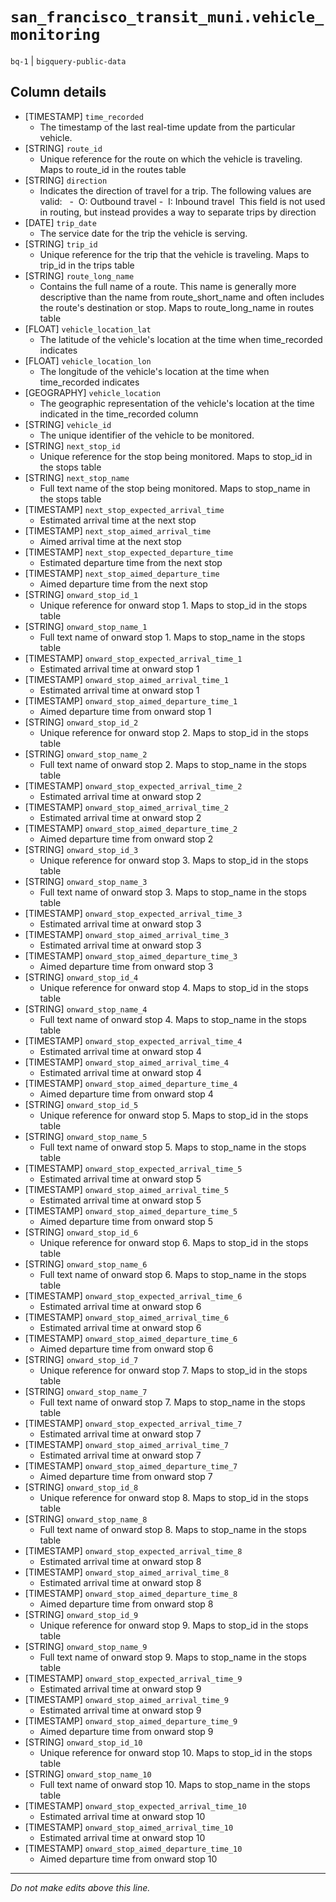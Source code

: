 # `san_francisco_transit_muni.vehicle_monitoring`
`bq-1` | `bigquery-public-data`

## Column details
* [TIMESTAMP] `time_recorded`
  - The timestamp of the last real-time update from the particular vehicle.
* [STRING]    `route_id`
  - Unique reference for the route on which the vehicle is traveling. Maps to route_id in the routes table
* [STRING]    `direction`
  - Indicates the direction of travel for a trip. The following values are valid:   -  O: Outbound travel -  I: Inbound travel  This field is not used in routing, but instead provides a way to separate trips by direction
* [DATE]      `trip_date`
  - The service date for the trip the vehicle is serving.
* [STRING]    `trip_id`
  - Unique reference for the trip that the vehicle is traveling. Maps to trip_id in the trips table
* [STRING]    `route_long_name`
  - Contains the full name of a route. This name is generally more descriptive than the name from route_short_name and often includes the route's destination or stop. Maps to route_long_name in routes table
* [FLOAT]     `vehicle_location_lat`
  - The latitude of the vehicle's location at the time when time_recorded indicates
* [FLOAT]     `vehicle_location_lon`
  - The longitude of the vehicle's location at the time when time_recorded indicates
* [GEOGRAPHY] `vehicle_location`
  - The geographic representation of the vehicle's location at the time indicated in the time_recorded column
* [STRING]    `vehicle_id`
  - The unique identifier of the vehicle to be monitored.
* [STRING]    `next_stop_id`
  - Unique reference for the stop being monitored. Maps to stop_id in the stops table
* [STRING]    `next_stop_name`
  - Full text name of the stop being monitored. Maps to stop_name in the stops table
* [TIMESTAMP] `next_stop_expected_arrival_time`
  - Estimated arrival time at the next stop
* [TIMESTAMP] `next_stop_aimed_arrival_time`
  - Aimed arrival time at the next stop
* [TIMESTAMP] `next_stop_expected_departure_time`
  - Estimated departure time from the next stop
* [TIMESTAMP] `next_stop_aimed_departure_time`
  - Aimed departure time from the next stop
* [STRING]    `onward_stop_id_1`
  - Unique reference for onward stop 1. Maps to stop_id in the stops table
* [STRING]    `onward_stop_name_1`
  - Full text name of onward stop 1. Maps to stop_name in the stops table
* [TIMESTAMP] `onward_stop_expected_arrival_time_1`
  - Estimated arrival time at onward stop 1
* [TIMESTAMP] `onward_stop_aimed_arrival_time_1`
  - Estimated arrival time at onward stop 1
* [TIMESTAMP] `onward_stop_aimed_departure_time_1`
  - Aimed departure time from onward stop 1
* [STRING]    `onward_stop_id_2`
  - Unique reference for onward stop 2. Maps to stop_id in the stops table
* [STRING]    `onward_stop_name_2`
  - Full text name of onward stop 2. Maps to stop_name in the stops table
* [TIMESTAMP] `onward_stop_expected_arrival_time_2`
  - Estimated arrival time at onward stop 2
* [TIMESTAMP] `onward_stop_aimed_arrival_time_2`
  - Estimated arrival time at onward stop 2
* [TIMESTAMP] `onward_stop_aimed_departure_time_2`
  - Aimed departure time from onward stop 2
* [STRING]    `onward_stop_id_3`
  - Unique reference for onward stop 3. Maps to stop_id in the stops table
* [STRING]    `onward_stop_name_3`
  - Full text name of onward stop 3. Maps to stop_name in the stops table
* [TIMESTAMP] `onward_stop_expected_arrival_time_3`
  - Estimated arrival time at onward stop 3
* [TIMESTAMP] `onward_stop_aimed_arrival_time_3`
  - Estimated arrival time at onward stop 3
* [TIMESTAMP] `onward_stop_aimed_departure_time_3`
  - Aimed departure time from onward stop 3
* [STRING]    `onward_stop_id_4`
  - Unique reference for onward stop 4. Maps to stop_id in the stops table
* [STRING]    `onward_stop_name_4`
  - Full text name of onward stop 4. Maps to stop_name in the stops table
* [TIMESTAMP] `onward_stop_expected_arrival_time_4`
  - Estimated arrival time at onward stop 4
* [TIMESTAMP] `onward_stop_aimed_arrival_time_4`
  - Estimated arrival time at onward stop 4
* [TIMESTAMP] `onward_stop_aimed_departure_time_4`
  - Aimed departure time from onward stop 4
* [STRING]    `onward_stop_id_5`
  - Unique reference for onward stop 5. Maps to stop_id in the stops table
* [STRING]    `onward_stop_name_5`
  - Full text name of onward stop 5. Maps to stop_name in the stops table
* [TIMESTAMP] `onward_stop_expected_arrival_time_5`
  - Estimated arrival time at onward stop 5
* [TIMESTAMP] `onward_stop_aimed_arrival_time_5`
  - Estimated arrival time at onward stop 5
* [TIMESTAMP] `onward_stop_aimed_departure_time_5`
  - Aimed departure time from onward stop 5
* [STRING]    `onward_stop_id_6`
  - Unique reference for onward stop 6. Maps to stop_id in the stops table
* [STRING]    `onward_stop_name_6`
  - Full text name of onward stop 6. Maps to stop_name in the stops table
* [TIMESTAMP] `onward_stop_expected_arrival_time_6`
  - Estimated arrival time at onward stop 6
* [TIMESTAMP] `onward_stop_aimed_arrival_time_6`
  - Estimated arrival time at onward stop 6
* [TIMESTAMP] `onward_stop_aimed_departure_time_6`
  - Aimed departure time from onward stop 6
* [STRING]    `onward_stop_id_7`
  - Unique reference for onward stop 7. Maps to stop_id in the stops table
* [STRING]    `onward_stop_name_7`
  - Full text name of onward stop 7. Maps to stop_name in the stops table
* [TIMESTAMP] `onward_stop_expected_arrival_time_7`
  - Estimated arrival time at onward stop 7
* [TIMESTAMP] `onward_stop_aimed_arrival_time_7`
  - Estimated arrival time at onward stop 7
* [TIMESTAMP] `onward_stop_aimed_departure_time_7`
  - Aimed departure time from onward stop 7
* [STRING]    `onward_stop_id_8`
  - Unique reference for onward stop 8. Maps to stop_id in the stops table
* [STRING]    `onward_stop_name_8`
  - Full text name of onward stop 8. Maps to stop_name in the stops table
* [TIMESTAMP] `onward_stop_expected_arrival_time_8`
  - Estimated arrival time at onward stop 8
* [TIMESTAMP] `onward_stop_aimed_arrival_time_8`
  - Estimated arrival time at onward stop 8
* [TIMESTAMP] `onward_stop_aimed_departure_time_8`
  - Aimed departure time from onward stop 8
* [STRING]    `onward_stop_id_9`
  - Unique reference for onward stop 9. Maps to stop_id in the stops table
* [STRING]    `onward_stop_name_9`
  - Full text name of onward stop 9. Maps to stop_name in the stops table
* [TIMESTAMP] `onward_stop_expected_arrival_time_9`
  - Estimated arrival time at onward stop 9
* [TIMESTAMP] `onward_stop_aimed_arrival_time_9`
  - Estimated arrival time at onward stop 9
* [TIMESTAMP] `onward_stop_aimed_departure_time_9`
  - Aimed departure time from onward stop 9
* [STRING]    `onward_stop_id_10`
  - Unique reference for onward stop 10. Maps to stop_id in the stops table
* [STRING]    `onward_stop_name_10`
  - Full text name of onward stop 10. Maps to stop_name in the stops table
* [TIMESTAMP] `onward_stop_expected_arrival_time_10`
  - Estimated arrival time at onward stop 10
* [TIMESTAMP] `onward_stop_aimed_arrival_time_10`
  - Estimated arrival time at onward stop 10
* [TIMESTAMP] `onward_stop_aimed_departure_time_10`
  - Aimed departure time from onward stop 10

-------------------------------------------------------------------------------
*Do not make edits above this line.*
